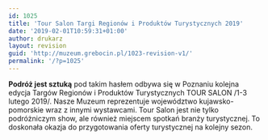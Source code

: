 ```yaml
---
id: 1025
title: 'Tour Salon Targi Regionów i Produktów Turystycznych 2019'
date: '2019-02-01T10:59:31+01:00'
author: drukarz
layout: revision
guid: 'http://muzeum.grebocin.pl/1023-revision-v1/'
permalink: '/?p=1025'
---
```


**Podróż jest sztuką** pod takim hasłem odbywa się w Poznaniu kolejna edycja Targów Regionów i Produktów Turystycznych TOUR SALON /1-3 lutego 2019/. Nasze Muzeum reprezentuje województwo kujawsko-pomorskie wraz z innymi wystawcami. Tour Salon jest nie tylko podróżniczym show, ale również miejscem spotkań branży turystycznej. To doskonała okazja do przygotowania oferty turystycznej na kolejny sezon.